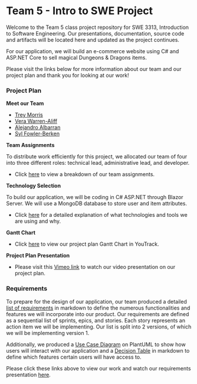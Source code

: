 # Team 5 - Intro to SWE Project

  Welcome to the Team 5 class project repository for SWE 3313, Introduction to Software Engineering.
  Our presentations, documentation, source code and artifacts will be located here and updated as the project continues.

  For our application, we will build an e-commerce website using C# and ASP.NET Core to sell magical Dungeons & Dragons items.

  Please visit the links below for more information about our team and our project plan and thank you for looking at our work!

### Project Plan

**Meet our Team**
  - [Trey Morris](project/trey_morris-résumé.md)
  - [Vera Warren-Aliff](project/vera_warren_aliff-résumé.md)
  - [Alejandro Albarran](project/alejandro_albarran-résumé.md)
  - [Syl Fowler-Berken](project/syl_fowler_berken-résumé.md)

**Team Assignments**

To distribute work efficiently for this project, we allocated our team of four into three different roles: technical lead, administrative lead, and developer. 

* Click [here](project/team-assignments.md) to view a breakdown of our team assignments.

**Technology Selection**

To build our application, we will be coding in C# ASP.NET through Blazor Server. We will use a MongoDB database to store user and item attributes.

* Click [here](project/technology-selection.md) for a detailed explanation of what technologies and tools we are using and why.

**Gantt Chart**

* Click [here](https://adkisson-swe-f23.youtrack.cloud/gantt-charts/174-7) to view our project plan Gantt Chart in YouTrack.

**Project Plan Presentation**

* Please visit this [Vimeo link](https://vimeo.com/877352593) to watch our video presentation on our project plan.

### Requirements
To prepare for the design of our application, our team produced a detailed [list of requirements](project/requirements.md) in markdown to define the numerous functionalities and features we will incorporate into our product. Our requirements are defined as a sequential list of sprints, epics, and stories. Each story represents an action item we will be implementing. Our list is split into 2 versions, of which we will be implementing version 1.

Additionally, we produced a [Use Case Diagram](https://www.plantuml.com/plantuml/png/NP3FIWCn48VlynH3xaNijdkKhkAXu44iUX-oGmtDdv39iahntNMZbgIdoPVVDqCcEycKykGioCduI8aSaiuX7VAdPQIP9JY6IFf4HyPNuIHdK4jLI58kG0sZCxvmES4NN3g66AtHb4tmPq2SX3K9exfFOVwf-ynEVYSztDRvyvJqErqPwzfuCppZlpOsNdVjtJn-n90o7iYou0ile8gwmTeTndRGjWwVmX7t_Y_fboLXMHzNgxlo-WhMDNGrz03bZovTDQqRwXhQDBHjg8ST-t5ozXi0) on PlantUML to show how users will interact with our application and a [Decision Table](project/decision_table.md) in markdown to define which features certain users will have access to.

Please click these links above to view our work and watch our requirements presentation [here]().




